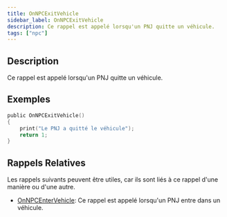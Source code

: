 ```yaml
---
title: OnNPCExitVehicle
sidebar_label: OnNPCExitVehicle
description: Ce rappel est appelé lorsqu'un PNJ quitte un véhicule.
tags: ["npc"]
---
```


## Description

Ce rappel est appelé lorsqu'un PNJ quitte un véhicule.

## Exemples

```c
public OnNPCExitVehicle()
{
    print("Le PNJ a quitté le véhicule");
    return 1;
}
```

## Rappels Relatives

Les rappels suivants peuvent être utiles, car ils sont liés à ce rappel d'une manière ou d'une autre.

- [OnNPCEnterVehicle](OnNPCEnterVehicle): Ce rappel est appelé lorsqu'un PNJ entre dans un véhicule.
